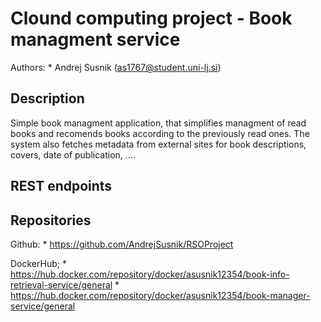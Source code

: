 # Clound computing project - Book managment service
Authors:
    * Andrej Susnik (as1767@student.uni-lj.si)
## Description

Simple book managment application, that simplifies managment of read books and recomends books according to the previously read ones. The system also fetches metadata from external sites for book descriptions, covers, date of publication, .... 

## REST endpoints


## Repositories

Github:
    * https://github.com/AndrejSusnik/RSOProject

DockerHub;
    * https://hub.docker.com/repository/docker/asusnik12354/book-info-retrieval-service/general
    * https://hub.docker.com/repository/docker/asusnik12354/book-manager-service/general
